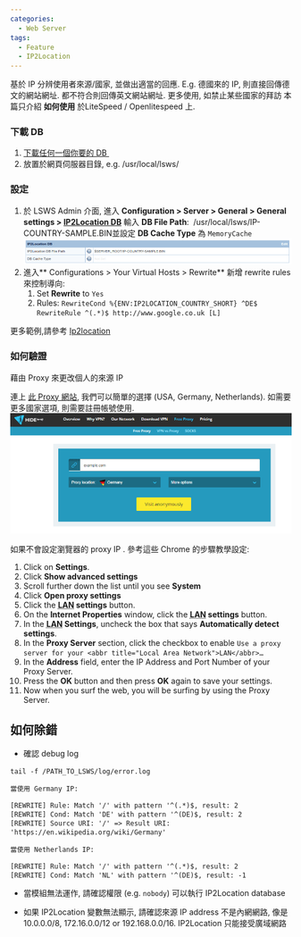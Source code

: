```yaml
---
categories:
  - Web Server
tags:
  - Feature
  - IP2Location
---
```


基於 IP 分辨使用者來源/國家, 並做出適當的回應. E.g. 德國來的 IP, 則直接回傳德文的網站網址. 都不符合則回傳英文網站網址. 更多使用, 如禁止某些國家的拜訪 本篇只介紹 **如何使用** 於LiteSpeed / Openlitespeed 上.

### 下載 DB

1.  [下載任何一個你要的 DB ](https://www.ip2location.com/developers#sample_ip2location_databases_bin)
2.  放置於網頁伺服器目錄, e.g. /usr/local/lsws/

### 設定

1.  於 LSWS Admin 介面, 進入 **Configuration > Server > General > General settings > [IP2Location DB](https://www.litespeedtech.com/docs/webserver/config/general#ip2locDBFile "https://www.litespeedtech.com/docs/webserver/config/general#ip2locDBFile")** 輸入 **DB File Path**:  /usr/local/lsws/IP-COUNTRY-SAMPLE.BIN並設定 **DB Cache Type** 為 `MemoryCache`![](/assets/images/ip2loc.png)
2.  進入** Configurations > Your Virtual Hosts > Rewrite** 新增 rewrite rules 來控制導向:
    1.  Set **Rewrite** to `Yes`
    2.  Rules: `RewriteCond %{ENV:IP2LOCATION_COUNTRY_SHORT} ^DE$ RewriteRule ^(.*)$ http://www.google.co.uk [L]`

更多範例,請參考 [Ip2location](https://www.ip2location.com/free/visitor-redirection#source-codes "https://www.ip2location.com/free/visitor-redirection#source-codes")

### 如何驗證
藉由 Proxy 來更改個人的來源 IP

連上 [此 Proxy 網站](https://hide.me/en/proxy "https://hide.me/en/proxy"), 我們可以簡單的選擇 (USA, Germany, Netherlands). 如需要更多國家選項, 則需要註冊帳號使用. ![](/assets/images/geo-3.png)

如果不會設定瀏覽器的 proxy IP . 參考這些 Chrome 的步驟教學設定:

1.  Click on **Settings**.
2.  Click **Show advanced settings**
3.  Scroll further down the list until you see **System**
4.  Click **Open proxy settings**
5.  Click the **<abbr title="Local Area Network">LAN</abbr> settings** button.
6.  On the **Internet Properties** window, click the **<abbr title="Local Area Network">LAN</abbr> settings** button.
7.  In the **<abbr title="Local Area Network">LAN</abbr> Settings**, uncheck the box that says **Automatically detect settings**.
8.  In the **Proxy Server** section, click the checkbox to enable `Use a proxy server for your <abbr title="Local Area Network">LAN</abbr>…`
9.  In the **Address** field, enter the IP Address and Port Number of your Proxy Server.
10.  Press the **OK** button and then press **OK** again to save your settings.
11.  Now when you surf the web, you will be surfing by using the Proxy Server.

## 如何除錯

*   確認 debug log
```
tail -f /PATH_TO_LSWS/log/error.log
```
    當使用 Germany IP:
```
[REWRITE] Rule: Match '/' with pattern '^(.*)$, result: 2
[REWRITE] Cond: Match 'DE' with pattern '^(DE)$, result: 2
[REWRITE] Source URI: '/' => Result URI: 'https://en.wikipedia.org/wiki/Germany'
```
    當使用 Netherlands IP:

```
[REWRITE] Rule: Match '/' with pattern '^(.*)$, result: 2
[REWRITE] Cond: Match 'NL' with pattern '^(DE)$, result: -1
```

*   當模組無法運作, 請確認權限 (e.g. `nobody`) 可以執行 IP2Location database

*   如果 IP2Location 變數無法顯示, 請確認來源 IP address 不是內網網路, 像是10.0.0.0/8, 172.16.0.0/12 or 192.168.0.0/16\. IP2Location 只能接受廣域網路

